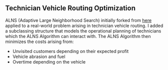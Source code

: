 ## Technician Vehicle Routing Optimization

ALNS (Adaptive Large Neighborhood Search) initially forked from [here](https://github.com/N-Wouda/ALNS) applied to a real-world problem arising in technician vehicle routing. I added a subclassing structure that models the operational planning of technicians which the ALNS Algorithm can interact with. The ALNS Algorithm then minimizes the costs arising from:

* Unvisited customers depending on their expected profit
* Vehicle abrasion and fuel
* Overtime depending on the vehicle
